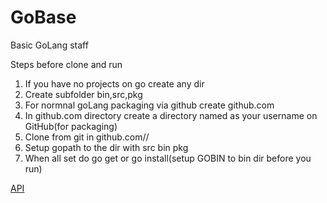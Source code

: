 # GoBase
Basic GoLang staff

Steps before clone and run

1. If you have no projects on go create any dir
2. Create subfolder bin,src,pkg
3. For normnal goLang packaging via github create github.com
4. In github.com directory 
create a directory named as your username on GitHub(for packaging)
4. Clone from git in github.com/<username>/
5. Setup gopath to the dir with src bin pkg
6. When all set do go get or go install(setup GOBIN to bin dir before you run)

[API](doc/readme.md)
